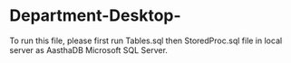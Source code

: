 # Department-Desktop-

To run this file, please first run Tables.sql then StoredProc.sql file in local server as AasthaDB Microsoft SQL Server.
